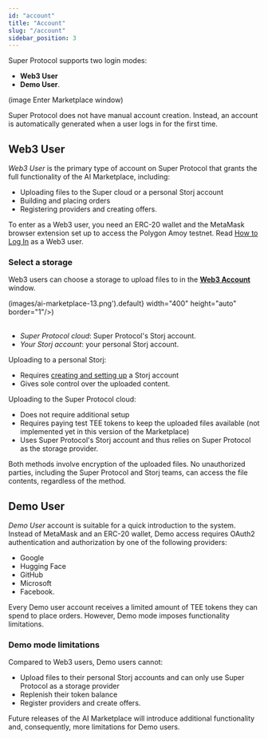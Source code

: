 ```yaml
---
id: "account"
title: "Account"
slug: "/account"
sidebar_position: 3
---
```


Super Protocol supports two login modes:

- **Web3 User**
- **Demo User**.

(image Enter Marketplace window)
<br/>

Super Protocol does not have manual account creation. Instead, an account is automatically generated when a user logs in for the first time.

## Web3 User

_Web3 User_ is the primary type of account on Super Protocol that grants the full functionality of the AI Marketplace, including:

- Uploading files to the Super cloud or a personal Storj account
- Building and placing orders
- Registering providers and creating offers.

To enter as a Web3 user, you need an ERC-20 wallet and the MetaMask browser extension set up to access the Polygon Amoy testnet. Read [How to Log In](/ai-marketplace/guides/guide-log-in#web3-user) as a Web3 user.

### Select a storage

Web3 users can choose a storage to upload files to in the [**Web3 Account**](/ai-marketplace/account/web3) window.

(images/ai-marketplace-13.png').default} width="400" height="auto" border="1"/>)
<br/>
<br/>

- _Super Protocol cloud_: Super Protocol's Storj account.
- _Your Storj account_: your personal Storj account.

Uploading to a personal Storj:

- Requires [creating and setting up](/ai-marketplace/guides/guide-upload) a Storj account
- Gives sole control over the uploaded content.

Uploading to the Super Protocol cloud:

- Does not require additional setup
- Requires paying test TEE tokens to keep the uploaded files available (not implemented yet in this version of the Marketplace)
- Uses Super Protocol's Storj account and thus relies on Super Protocol as the storage provider.

Both methods involve encryption of the uploaded files. No unauthorized parties, including the Super Protocol and Storj teams, can access the file contents, regardless of the method.

## Demo User

_Demo User_ account is suitable for a quick introduction to the system. Instead of MetaMask and an ERC-20 wallet, Demo access requires OAuth2 authentication and authorization by one of the following providers:

- Google
- Hugging Face
- GitHub
- Microsoft
- Facebook.

Every Demo user account receives a limited amount of TEE tokens they can spend to place orders. However, Demo mode imposes functionality limitations.

### Demo mode limitations

Compared to Web3 users, Demo users cannot:

- Upload files to their personal Storj accounts and can only use Super Protocol as a storage provider
- Replenish their token balance
- Register providers and create offers.

Future releases of the AI Marketplace will introduce additional functionality and, consequently, more limitations for Demo users.